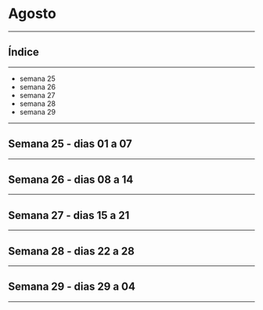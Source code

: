 # Agosto

---
## Índice
---

* semana 25
* semana 26
* semana 27
* semana 28
* semana 29
---
## Semana 25 - dias 01 a 07
---
## Semana 26 - dias 08 a 14
---
## Semana 27 - dias 15 a 21
---
## Semana 28 - dias 22 a 28
---
## Semana 29 - dias 29 a 04
---